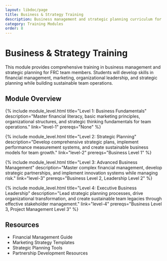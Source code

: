 ```yaml
---
layout: libdoc/page
title: Business & Strategy Training
description: Business management and strategic planning curriculum for FRC teams
category: Training Modules
order: 8
---
```


# Business & Strategy Training

This module provides comprehensive training in business management and strategic planning for FRC team members. Students will develop skills in financial management, marketing, organizational leadership, and strategic planning while building sustainable team operations.

## Module Overview

{% include module_level.html 
  title="Level 1: Business Fundamentals"
  description="Master financial literacy, basic marketing principles, organizational structures, and strategic thinking fundamentals for team operations."
  link="level-1"
  prereqs="None" %}

{% include module_level.html 
  title="Level 2: Strategic Planning"
  description="Develop comprehensive strategic plans, implement performance measurement systems, and create sustainable business models for team growth."
  link="level-2"
  prereqs="Business Level 1" %}

{% include module_level.html 
  title="Level 3: Advanced Business Management"
  description="Master complex financial management, develop strategic partnerships, and implement innovation systems while managing risk."
  link="level-3"
  prereqs="Business Level 2, Leadership Level 2" %}

{% include module_level.html 
  title="Level 4: Executive Business Leadership"
  description="Lead strategic planning processes, drive organizational transformation, and create sustainable team legacies through effective stakeholder management."
  link="level-4"
  prereqs="Business Level 3, Project Management Level 3" %}

## Resources
- Financial Management Guide
- Marketing Strategy Templates
- Strategic Planning Tools
- Partnership Development Resources